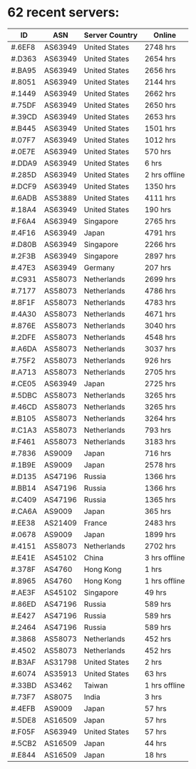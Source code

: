 # 62 recent servers:

| ID | ASN | Server Country | Online |
| ------ | ------ | ------ | ------ |
| #.6EF8 | AS63949 | United States | 2748 hrs |
| #.D363 | AS63949 | United States | 2654 hrs |
| #.BA95 | AS63949 | United States | 2656 hrs |
| #.8051 | AS63949 | United States | 2144 hrs |
| #.1449 | AS63949 | United States | 2662 hrs |
| #.75DF | AS63949 | United States | 2650 hrs |
| #.39CD | AS63949 | United States | 2653 hrs |
| #.B445 | AS63949 | United States | 1501 hrs |
| #.07F7 | AS63949 | United States | 1012 hrs |
| #.0E7E | AS63949 | United States | 570 hrs |
| #.DDA9 | AS63949 | United States | 6 hrs |
| #.285D | AS63949 | United States | 2 hrs offline |
| #.DCF9 | AS63949 | United States | 1350 hrs |
| #.6ADB | AS53889 | United States | 4111 hrs |
| #.18A4 | AS63949 | United States | 190 hrs |
| #.F6A4 | AS63949 | Singapore | 2765 hrs |
| #.4F16 | AS63949 | Japan | 4791 hrs |
| #.D80B | AS63949 | Singapore | 2266 hrs |
| #.2F3B | AS63949 | Singapore | 2897 hrs |
| #.47E3 | AS63949 | Germany | 207 hrs |
| #.C931 | AS58073 | Netherlands | 2699 hrs |
| #.7177 | AS58073 | Netherlands | 4786 hrs |
| #.8F1F | AS58073 | Netherlands | 4783 hrs |
| #.4A30 | AS58073 | Netherlands | 4671 hrs |
| #.876E | AS58073 | Netherlands | 3040 hrs |
| #.2DFE | AS58073 | Netherlands | 4548 hrs |
| #.A6DA | AS58073 | Netherlands | 3037 hrs |
| #.75F2 | AS58073 | Netherlands | 926 hrs |
| #.A713 | AS58073 | Netherlands | 2705 hrs |
| #.CE05 | AS63949 | Japan | 2725 hrs |
| #.5DBC | AS58073 | Netherlands | 3265 hrs |
| #.46CD | AS58073 | Netherlands | 3265 hrs |
| #.B105 | AS58073 | Netherlands | 3264 hrs |
| #.C1A3 | AS58073 | Netherlands | 793 hrs |
| #.F461 | AS58073 | Netherlands | 3183 hrs |
| #.7836 | AS9009 | Japan | 716 hrs |
| #.1B9E | AS9009 | Japan | 2578 hrs |
| #.D135 | AS47196 | Russia | 1366 hrs |
| #.BB14 | AS47196 | Russia | 1366 hrs |
| #.C409 | AS47196 | Russia | 1365 hrs |
| #.CA6A | AS9009 | Japan | 365 hrs |
| #.EE38 | AS21409 | France | 2483 hrs |
| #.0678 | AS9009 | Japan | 1899 hrs |
| #.4151 | AS58073 | Netherlands | 2702 hrs |
| #.E41E | AS45102 | China | 3 hrs offline |
| #.378F | AS4760 | Hong Kong | 1 hrs |
| #.8965 | AS4760 | Hong Kong | 1 hrs offline |
| #.AE3F | AS45102 | Singapore | 49 hrs |
| #.86ED | AS47196 | Russia | 589 hrs |
| #.E427 | AS47196 | Russia | 589 hrs |
| #.2464 | AS47196 | Russia | 589 hrs |
| #.3868 | AS58073 | Netherlands | 452 hrs |
| #.4502 | AS58073 | Netherlands | 452 hrs |
| #.B3AF | AS31798 | United States | 2 hrs |
| #.6074 | AS35913 | United States | 63 hrs |
| #.33BD | AS3462 | Taiwan | 1 hrs offline |
| #.73F7 | AS8075 | India | 3 hrs |
| #.4EFB | AS9009 | Japan | 57 hrs |
| #.5DE8 | AS16509 | Japan | 57 hrs |
| #.F05F | AS63949 | United States | 57 hrs |
| #.5CB2 | AS16509 | Japan | 44 hrs |
| #.E844 | AS16509 | Japan | 18 hrs |

